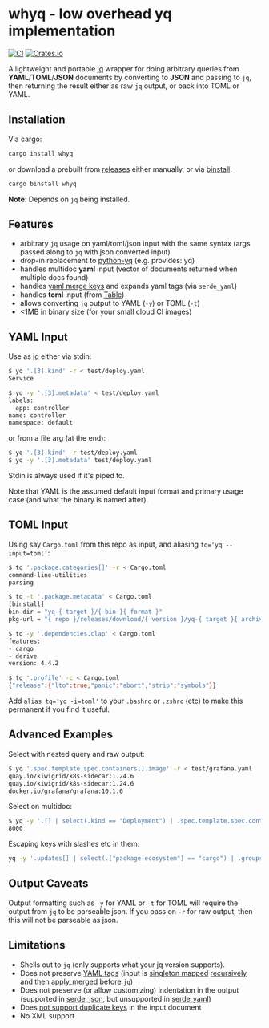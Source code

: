 # whyq - low overhead yq implementation
[![CI](https://github.com/clux/yq/actions/workflows/release.yml/badge.svg)](https://github.com/clux/yq/actions/workflows/release.yml)
[![Crates.io](https://img.shields.io/crates/v/whyq.svg)](https://crates.io/crates/whyq)

A lightweight and portable [jq](https://jqlang.github.io/jq/) wrapper for doing arbitrary queries from **YAML**/**TOML**/**JSON** documents by converting to **JSON** and passing to `jq`, then returning the result either as raw `jq` output, or back into TOML or YAML.

## Installation

Via cargo:

```sh
cargo install whyq
```

or download a prebuilt from [releases](https://github.com/clux/yq/releases) either manually, or via [binstall](https://github.com/cargo-bins/cargo-binstall):

```sh
cargo binstall whyq
```

**Note**: Depends on `jq` being installed.

## Features

- arbitrary `jq` usage on yaml/toml/json input with the same syntax (args passed along to `jq` with json converted input)
- drop-in replacement to [python-yq](https://kislyuk.github.io/yq/) (e.g. provides: yq)
- handles multidoc **yaml** input (vector of documents returned when multiple docs found)
- handles [yaml merge keys](https://yaml.org/type/merge.html) and expands yaml tags (via `serde_yaml`)
- handles **toml** input (from [Table](https://docs.rs/toml/latest/toml/#parsing-toml))
- allows converting `jq` output to YAML (`-y`) or TOML (`-t`)
- <1MB in binary size (for your small cloud CI images)

## YAML Input
Use as [jq](https://jqlang.github.io/jq/tutorial/) either via stdin:

```sh
$ yq '.[3].kind' -r < test/deploy.yaml
Service

$ yq -y '.[3].metadata' < test/deploy.yaml
labels:
  app: controller
name: controller
namespace: default
```

or from a file arg (at the end):

```sh
$ yq '.[3].kind' -r test/deploy.yaml
$ yq -y '.[3].metadata' test/deploy.yaml
```

Stdin is always used if it's piped to.

Note that YAML is the assumed default input format and primary usage case (and what the binary is named after).

## TOML Input

Using say `Cargo.toml` from this repo as input, and aliasing `tq='yq --input=toml'`:

```sh
$ tq '.package.categories[]' -r < Cargo.toml
command-line-utilities
parsing

$ tq -t '.package.metadata' < Cargo.toml
[binstall]
bin-dir = "yq-{ target }/{ bin }{ format }"
pkg-url = "{ repo }/releases/download/{ version }/yq-{ target }{ archive-suffix }"

$ tq -y '.dependencies.clap' < Cargo.toml
features:
- cargo
- derive
version: 4.4.2

$ tq '.profile' -c < Cargo.toml
{"release":{"lto":true,"panic":"abort","strip":"symbols"}}
```

Add `alias tq='yq -i=toml'` to your `.bashrc` or `.zshrc` (etc) to make this permanent if you find it useful.

## Advanced Examples
Select with nested query and raw output:

```sh
$ yq '.spec.template.spec.containers[].image' -r < test/grafana.yaml
quay.io/kiwigrid/k8s-sidecar:1.24.6
quay.io/kiwigrid/k8s-sidecar:1.24.6
docker.io/grafana/grafana:10.1.0
```

Select on multidoc:

```sh
$ yq -y '.[] | select(.kind == "Deployment") | .spec.template.spec.containers[0].ports[0].containerPort' test/deploy.yaml
8000
```

Escaping keys with slashes etc in them:

```sh
yq -y '.updates[] | select(.["package-ecosystem"] == "cargo") | .groups' .github/dependabot.yml
```

## Output Caveats

Output formatting such as `-y` for YAML or `-t` for TOML will require the output from `jq` to be parseable json.
If you pass on `-r` for raw output, then this will not be parseable as json.


## Limitations

- Shells out to `jq` (only supports what your jq version supports).
- Does not preserve [YAML tags](https://yaml.org/spec/1.2-old/spec.html#id2764295) (input is [singleton mapped](https://docs.rs/serde_yaml/latest/serde_yaml/with/singleton_map/index.html) [recursively](https://docs.rs/serde_yaml/latest/serde_yaml/with/singleton_map_recursive/index.html) and then [apply_merged](https://docs.rs/serde_yaml/latest/serde_yaml/value/enum.Value.html#method.apply_merge) before `jq`)
- Does not preserve (or allow customizing) indentation in the output (supported in [serde_json](https://docs.rs/serde_json/latest/serde_json/ser/struct.PrettyFormatter.html), but unsupported in [serde_yaml](https://github.com/dtolnay/serde-yaml/issues/337))
- Does [not support duplicate keys](https://github.com/clux/whyq/issues/14) in the input document
- No XML support
